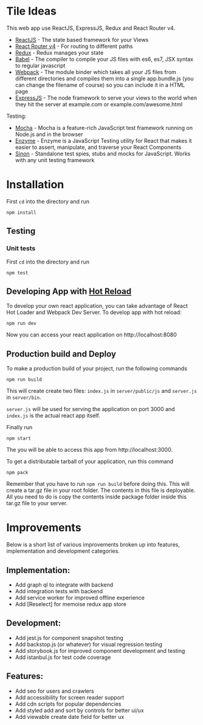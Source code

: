 # Tile Ideas

This web app use ReactJS, ExpressJS, Redux and React Router v4.

- [ReactJS] - The state based framework for your Views
- [React Router v4] - For routing to different paths
- [Redux] - Redux manages your state
- [Babel] - The compiler to compile your JS files with es6, es7, JSX syntax to regular javascript
- [Webpack] - The module binder which takes all your JS files from different directories and compiles them into a single app.bundle.js (you can change the filename of course) so you can include it in a HTML page
- [ExpressJS] - The node framework to serve your views to the world when they hit the server at example.com or example.com/awesome.html

Testing:
- [Mocha] - Mocha is a feature-rich JavaScript test framework running on Node.js and in the browser
- [Enzyme] - Enzyme is a JavaScript Testing utility for React that makes it easier to assert, manipulate, and traverse your React Components
- [Sinon] - Standalone test spies, stubs and mocks for JavaScript. Works with any unit testing framework

# Installation

First `cd` into the directory and run

    npm install

## Testing

### Unit tests
First `cd` into the directory and run

    npm test

## Developing App with [Hot Reload]
To develop your own react application, you can take advantage of React Hot Loader and Webpack Dev Server. To develop app with hot reload:

    npm run dev

Now you can access your react application on http://localhost:8080

## Production build and Deploy
To make a production build of your project, run the following commands

    npm run build
  
This will create create two files: `index.js` in `server/public/js` and `server.js` in `server/bin`.

`server.js` will be used for serving the application on port 3000 and `index.js` is the actual react app itself.

Finally run

    npm start

The you will be able to access this app from http://localhost:3000.

To get a distributable tarball of your application, run this command

    npm pack

Remember that you have to run `npm run build` before doing this. This will create a tar.gz file in your root folder. The contents in this file is deployable. All you need to do is copy the contents inside package folder inside this tar.gz file to your server.

# Improvements

Below is a short list of various improvements broken up into features, implementation and development categories.

## Implementation:
* Add graph ql to integrate with backend
* Add integration tests with backend
* Add service worker for improved offline experience
* Add [Reselect] for memoise redux app store

## Development:
* Add jest.js for component snapshot testing
* Add backstop.js (or whatever) for visual regression testing
* Add storybook.js for improved component development and testing
* Add istanbul.js for test code coverage

## Features:
* Add seo for users and crawlers
* Add accessibility for screen reader support
* Add cdn scripts for popular dependencies
* Add styled add and sort by controls for better ui/ux
* Add viewable create date field for better ux

[ReactJS]: <https://facebook.github.io/react/>
[Babel]: <https://babeljs.io/>
[Webpack]: <https://webpack.github.io/>
[React Router v4]: <https://reacttraining.com/react-router/>
[Hot Reload]: <https://stackoverflow.com/questions/41428954>
[ExpressJS]: <http://expressjs.com/>
[Redux]: <http://redux.js.org/>
[article]: <https://medium.com/@tahnik.mstsn/reactjs-expressjs-with-hot-reloading-and-server-side-rendering-901a01ea2711>
[Mocha]: <https://mochajs.org/>
[Enzyme]: <http://airbnb.io/enzyme/>
[Sinon]: <http://sinonjs.org/>
[Reslect]: <https://github.com/reactjs/reselect>